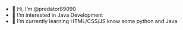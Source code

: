 - 👋 Hi, I’m @predator89090
- 👀 I’m interested in Java Development
- 🌱 I’m currently learning HTML/CSS/JS
know some python and Java

